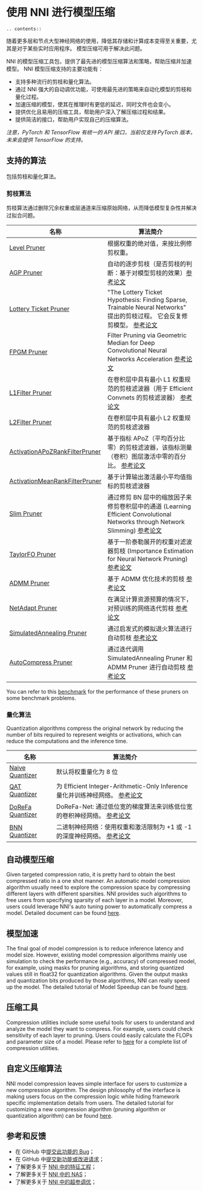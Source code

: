 # 使用 NNI 进行模型压缩

```eval_rst
.. contents::
```

随着更多层和节点大型神经网络的使用，降低其存储和计算成本变得至关重要，尤其是对于某些实时应用程序。 模型压缩可用于解决此问题。

NNI 的模型压缩工具包，提供了最先进的模型压缩算法和策略，帮助压缩并加速模型。 NNI 模型压缩支持的主要功能有：

* 支持多种流行的剪枝和量化算法。
* 通过 NNI 强大的自动调优功能，可使用最先进的策略来自动化模型的剪枝和量化过程。
* 加速压缩的模型，使其在推理时有更低的延迟，同时文件也会变小。
* 提供优化且易用的压缩工具，帮助用户深入了解压缩过程和结果。
* 提供简洁的接口，帮助用户实现自己的压缩算法。

*注意，PyTorch 和 TensorFlow 有统一的 API 接口，当前仅支持 PyTorch 版本，未来会提供 TensorFlow 的支持。*


## 支持的算法

包括剪枝和量化算法。

### 剪枝算法

剪枝算法通过删除冗余权重或层通道来压缩原始网络，从而降低模型复杂性并解决过拟合问题。

| 名称                                                                                                                           | 算法简介                                                                                                                                          |
| ---------------------------------------------------------------------------------------------------------------------------- | --------------------------------------------------------------------------------------------------------------------------------------------- |
| [Level Pruner](https://nni.readthedocs.io/zh/latest/Compressor/Pruner.html#level-pruner)                                     | 根据权重的绝对值，来按比例修剪权重。                                                                                                                            |
| [AGP Pruner](https://nni.readthedocs.io/zh/latest/Compressor/Pruner.html#agp-pruner)                                         | 自动的逐步剪枝（是否剪枝的判断：基于对模型剪枝的效果）[参考论文](https://arxiv.org/abs/1710.01878)                                                                           |
| [Lottery Ticket Pruner](https://nni.readthedocs.io/zh/latest/Compressor/Pruner.html#lottery-ticket-hypothesis)               | "The Lottery Ticket Hypothesis: Finding Sparse, Trainable Neural Networks" 提出的剪枝过程。 它会反复修剪模型。 [参考论文](https://arxiv.org/abs/1803.03635)        |
| [FPGM Pruner](https://nni.readthedocs.io/zh/latest/Compressor/Pruner.html#fpgm-pruner)                                       | Filter Pruning via Geometric Median for Deep Convolutional Neural Networks Acceleration [参考论文](https://arxiv.org/pdf/1811.00250.pdf)          |
| [L1Filter Pruner](https://nni.readthedocs.io/zh/latest/Compressor/Pruner.html#l1filter-pruner)                               | 在卷积层中具有最小 L1 权重规范的剪枝滤波器（用于 Efficient Convnets 的剪枝滤波器） [参考论文](https://arxiv.org/abs/1608.08710)                                                |
| [L2Filter Pruner](https://nni.readthedocs.io/zh/latest/Compressor/Pruner.html#l2filter-pruner)                               | 在卷积层中具有最小 L2 权重规范的剪枝滤波器                                                                                                                       |
| [ActivationAPoZRankFilterPruner](https://nni.readthedocs.io/zh/latest/Compressor/Pruner.html#activationapozrankfilterpruner) | 基于指标 APoZ（平均百分比零）的剪枝滤波器，该指标测量（卷积）图层激活中零的百分比。 [参考论文](https://arxiv.org/abs/1607.03250)                                                         |
| [ActivationMeanRankFilterPruner](https://nni.readthedocs.io/zh/latest/Compressor/Pruner.html#activationmeanrankfilterpruner) | 基于计算输出激活最小平均值指标的剪枝滤波器                                                                                                                         |
| [Slim Pruner](https://nni.readthedocs.io/zh/latest/Compressor/Pruner.html#slim-pruner)                                       | 通过修剪 BN 层中的缩放因子来修剪卷积层中的通道 (Learning Efficient Convolutional Networks through Network Slimming) [参考论文](https://arxiv.org/abs/1708.06519)       |
| [TaylorFO Pruner](https://nni.readthedocs.io/zh/latest/Compressor/Pruner.html#taylorfoweightfilterpruner)                    | 基于一阶泰勒展开的权重对滤波器剪枝 (Importance Estimation for Neural Network Pruning) [参考论文](http://jankautz.com/publications/Importance4NNPruning_CVPR19.pdf) |
| [ADMM Pruner](https://nni.readthedocs.io/zh/latest/Compressor/Pruner.html#admm-pruner)                                       | 基于 ADMM 优化技术的剪枝 [参考论文](https://arxiv.org/abs/1804.03294)                                                                                      |
| [NetAdapt Pruner](https://nni.readthedocs.io/zh/latest/Compressor/Pruner.html#netadapt-pruner)                               | 在满足计算资源预算的情况下，对预训练的网络迭代剪枝 [参考论文](https://arxiv.org/abs/1804.03230)                                                                            |
| [SimulatedAnnealing Pruner](https://nni.readthedocs.io/zh/latest/Compressor/Pruner.html#simulatedannealing-pruner)           | 通过启发式的模拟退火算法进行自动剪枝 [参考论文](https://arxiv.org/abs/1907.03141)                                                                                   |
| [AutoCompress Pruner](https://nni.readthedocs.io/zh/latest/Compressor/Pruner.html#autocompress-pruner)                       | 通过迭代调用 SimulatedAnnealing Pruner 和 ADMM Pruner 进行自动剪枝 [参考论文](https://arxiv.org/abs/1907.03141)                                                |

You can refer to this [benchmark](https://github.com/microsoft/nni/tree/master/docs/en_US/Benchmark.md) for the performance of these pruners on some benchmark problems.

### 量化算法

Quantization algorithms compress the original network by reducing the number of bits required to represent weights or activations, which can reduce the computations and the inference time.

| 名称                                                                                                  | 算法简介                                                                                                                                                                       |
| --------------------------------------------------------------------------------------------------- | -------------------------------------------------------------------------------------------------------------------------------------------------------------------------- |
| [Naive Quantizer](https://nni.readthedocs.io/zh/latest/Compressor/Quantizer.html#naive-quantizer)   | 默认将权重量化为 8 位                                                                                                                                                               |
| [QAT Quantizer](https://nni.readthedocs.io/zh/latest/Compressor/Quantizer.html#qat-quantizer)       | 为 Efficient Integer-Arithmetic-Only Inference 量化并训练神经网络。 [参考论文](http://openaccess.thecvf.com/content_cvpr_2018/papers/Jacob_Quantization_and_Training_CVPR_2018_paper.pdf) |
| [DoReFa Quantizer](https://nni.readthedocs.io/zh/latest/Compressor/Quantizer.html#dorefa-quantizer) | DoReFa-Net: 通过低位宽的梯度算法来训练低位宽的卷积神经网络。 [参考论文](https://arxiv.org/abs/1606.06160)                                                                                              |
| [BNN Quantizer](https://nni.readthedocs.io/zh/latest/Compressor/Quantizer.html#bnn-quantizer)       | 二进制神经网络：使用权重和激活限制为 +1 或 -1 的深度神经网络。 [参考论文](https://arxiv.org/abs/1602.02830)                                                                                               |

## 自动模型压缩

Given targeted compression ratio, it is pretty hard to obtain the best compressed ratio in a one shot manner. An automatic model compression algorithm usually need to explore the compression space by compressing different layers with different sparsities. NNI provides such algorithms to free users from specifying sparsity of each layer in a model. Moreover, users could leverage NNI's auto tuning power to automatically compress a model. Detailed document can be found [here](./AutoCompression.md).

## 模型加速

The final goal of model compression is to reduce inference latency and model size. However, existing model compression algorithms mainly use simulation to check the performance (e.g., accuracy) of compressed model, for example, using masks for pruning algorithms, and storing quantized values still in float32 for quantization algorithms. Given the output masks and quantization bits produced by those algorithms, NNI can really speed up the model. The detailed tutorial of Model Speedup can be found [here](./ModelSpeedup.md).

## 压缩工具

Compression utilities include some useful tools for users to understand and analyze the model they want to compress. For example, users could check sensitivity of each layer to pruning. Users could easily calculate the FLOPs and parameter size of a model. Please refer to [here](./CompressionUtils.md) for a complete list of compression utilities.

## 自定义压缩算法

NNI model compression leaves simple interface for users to customize a new compression algorithm. The design philosophy of the interface is making users focus on the compression logic while hiding framework specific implementation details from users. The detailed tutorial for customizing a new compression algorithm (pruning algorithm or quantization algorithm) can be found [here](./Framework.md).

## 参考和反馈
* 在 GitHub 中[提交此功能的 Bug](https://github.com/microsoft/nni/issues/new?template=bug-report.md)；
* 在 GitHub 中[提交新功能或改进请求](https://github.com/microsoft/nni/issues/new?template=enhancement.md)；
* 了解更多关于 [NNI 中的特征工程](../FeatureEngineering/Overview.md)；
* 了解更多关于 [NNI 中的 NAS](../NAS/Overview.md)；
* 了解更多关于 [NNI 中的超参调优](../Tuner/BuiltinTuner.md)；
